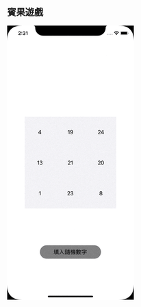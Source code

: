 ## 賓果遊戲
![image](https://github.com/MachirChen/bingoGame/blob/02b6935788348627e7f92410db0a5bf2c5cbfeec/Simulator%20Screen%20Recording%20-%20iPhone%2011%20-%202023-12-04%20at%2014.32.12.gif)
